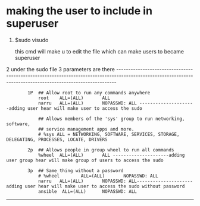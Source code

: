 # making the user to include in superuser


1. $sudo visudo

    this cmd will make u to edit the file which can make users to became superuser
    
2 under the sudo file 3 parameters are there
     ------------------------------------------------------------------------------------------------------------------------------------------------------------   
     
            1P  ## Allow root to run any commands anywhere
                root    ALL=(ALL)       ALL
                narru   ALL=(ALL)       NOPASSWD: ALL ---------------------adding user hear will make user to access the sudo

                ## Allows members of the 'sys' group to run networking, software,
                ## service management apps and more.
                # %sys ALL = NETWORKING, SOFTWARE, SERVICES, STORAGE, DELEGATING, PROCESSES, LOCATE, DRIVERS

            2p  ## Allows people in group wheel to run all commands
                %wheel  ALL=(ALL)       ALL ---------------------adding user group hear will make group of users to access the sudo

            3p  ## Same thing without a password
                # %wheel        ALL=(ALL)       NOPASSWD: ALL
                narru   ALL=(ALL)       NOPASSWD: ALL---------------------adding user hear will make user to access the sudo without password 
                ansible  ALL=(ALL)      NOPASSWD: ALL
--------------------------------------------------------------------------------------------------------------------------------------------------------------------
